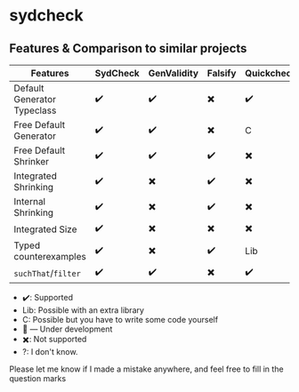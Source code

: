# sydcheck

## Features & Comparison to similar projects

| Features                    | SydCheck  | GenValidity | Falsify  | Quickcheck | Hedgehog |
|-----------------------------|-----------|-------------|----------|------------|----------|
| Default Generator Typeclass | ✔️         | ✔️           | ✖️        | ✔️          | ✖️        |
| Free Default Generator      | ✔️         | ✔️           | ✖️        | C          | ✖️        |
| Free Default Shrinker       | ✔️         | ✔️           | ✔️        | ✖️          | ✔️        |
| Integrated Shrinking        | ✔️         | ✖️           | ✔️        | ✖️          | ✔️        |
| Internal Shrinking          | ✔️         | ✖️           | ✔️        | ✖️          | ✖️        |
| Integrated Size             | ✔️         | ✖️           | ✖️        | ✖️          | ✖️        |
| Typed counterexamples       | ✔️         | ✖️           | ✔️        | Lib        | ✖️        |
| `suchThat`/`filter`         | ✔️         | ✔️           | ✖️        | ✔️          | ✔️        |

* ✔️: Supported 
* Lib: Possible with an extra library
* C: Possible but you have to write some code yourself
* 🚧 — Under development
* ✖️: Not supported
* ?: I don't know.

Please let me know if I made a mistake anywhere, and feel free to fill in the question marks

